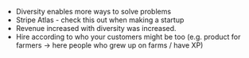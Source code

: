 * Diversity enables more ways to solve problems
* Stripe Atlas - check this out when making a startup
* Revenue increased with diversity was increased.
* Hire according to who your customers might be too (e.g. product for farmers -> here people who grew up on 
farms / have XP)
